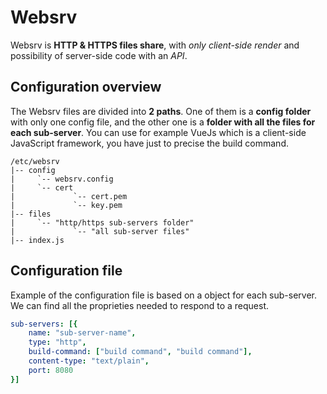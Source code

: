 # Websrv

Websrv is **HTTP & HTTPS files share**, with *only client-side render* and possibility of server-side code with an *API*.

## Configuration overview

The Websrv files are divided into **2 paths**. One of them is a **config folder** with only one config file, and the other one is a **folder with all the files for each sub-server**. You can use for example VueJs which is a client-side JavaScript framework, you have just to precise the build command.

```
/etc/websrv
|-- config
|     `-- websrv.config
|     `-- cert
|             `-- cert.pem
|             `-- key.pem
|-- files
|     `-- "http/https sub-servers folder"
|             `-- "all sub-server files"
|-- index.js
```

## Configuration file

Example of the configuration file is based on a object for each sub-server. We can find all the proprieties needed to respond to a request.

```yml 
sub-servers: [{
    name: "sub-server-name",
    type: "http",
    build-command: ["build command", "build command"],
    content-type: "text/plain",
    port: 8080
}]
```
